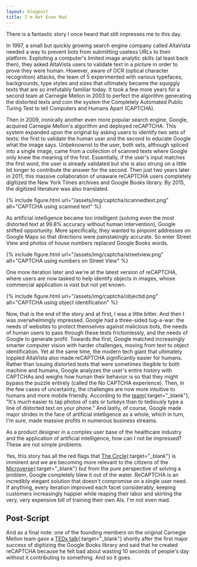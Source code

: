 ```yaml
---
layout: blogpost
title: I'm Not Even Mad
---
```


There is a fantastic story I once heard that still impresses me to this day.

In 1997, a small but quickly growing search engine company called AltaVista needed a way to prevent bots from submitting useless URLs to their platform. Exploiting a computer's limited image analytic skills (at least back then), they asked AltaVista users to validate text in a picture in order to prove they were human. However, aware of OCR (optical character recognition) attacks, the team of 5 experimented with various typefaces, backgrounds, type styles and sizes that ultimately became the squiggly texts that are so irrefutably familiar today. It took a few more years for a second team at Carnegie Mellon in 2003 to perfect the algorithm generating the distorted texts and coin the system the Completely Automated Public Turing Test to tell Computers and Humans Apart (CAPTCHA).

Then in 2009, ironically another even more popular search engine, Google, acquired Carnegie Mellon's algorithm and deployed reCAPTCHA. This system expanded upon the original by asking users to identify two sets of texts: the first to validate the human user and the second to educate Google what the image says. Unbeknownst to the user, both sets, although spliced into a single image, came from a collection of scanned texts where Google only knew the meaning of the first. Essentially, if the user's input matches the first word, the user is already validated but she is also strung on a little bit longer to contribute the answer for the second. Then just two years later in 2011, this massive collaboration of unaware reCAPTCHA users completely digitized the New York Times archives and Google Books library. By 2015, the digitized literature was also translated.

{% include figure.html 
  url="/assets/img/captcha/scannedtext.png"
  alt="CAPTCHA using scanned text" %}

As artificial intelligence became too intelligent (solving even the most distorted text at 99.8% accuracy without human intervention), Google shifted opportunity. More specifically, they wanted to pinpoint addresses on Google Maps so that directions were painstakingly accurate. So enter Street View and photos of house numbers replaced Google Books words.

{% include figure.html 
  url="/assets/img/captcha/streetview.png"
  alt="CAPTCHA using numbers on Street View" %}

One more iteration later and we're at the latest version of reCAPTCHA, where users are now tasked to help identify objects in images, whose commercial application is vast but not yet known.

{% include figure.html 
  url="/assets/img/captcha/objectid.png"
  alt="CAPTCHA using object identification" %}

Now, that is the end of the story and at first, I was a little bitter. And then I was overwhelmingly impressed. Google had a three-sided tug-a-war: the needs of websites to protect themselves against malicious bots, the needs of human users to pass through these tests frictionlessly, and the needs of Google to generate profit. Towards the first, Google matched increasingly smarter computer vision with harder challenges, moving from text to object identification. Yet at the same time, the modern tech giant that ultimately toppled AltaVista also made reCAPTCHA significantly easier for humans. Rather than issuing distorted texts that were sometimes illegible to both machine and humans, Google analyzes the user's entire history with CAPTCHAs and weighs how human their behavior is so that they might bypass the puzzle entirely (called the No CAPTCHA experience). Then, in the few cases of uncertainty, the challenges are now more intuitive to humans and more mobile friendly. According to the [team][google]{:target="_blank"}, "It's much easier to tap photos of cats or turkeys than to tediously type a line of distorted text on your phone." And lastly, of course, Google made major strides in the face of artificial intelligence as a whole, which in turn, I'm sure, made massive profits in numerous business streams.

As a product designer in a complex user base of the healthcare industry and the application of artificial intelligence, how can I not be impressed? These are not simple problems.

Yes, this story has all the red flags that [The Circle][circle]{:target="_blank"} is imminent and we are becoming more relevant to the citizens of the [Microverse][microverse]{:target="_blank"} but from the pure perspective of solving a problem, Google completely blew it out of the water. ReCAPTCHA is an incredibly elegant solution that doesn't compromise on a single user need. If anything, every iteration improved each facet considerably, keeping customers increasingly happier while reaping their labor and skirting the very, very expensive bill of training their own AIs. I'm not even mad.

## Post-Script
And as a final note: one of the founding members on the original Carnegie Mellon team gave a [TEDx talk][TEDxCMU]{:target="_blank"} shortly after the first major success of digitizing the Google Books library and said that he created reCAPTCHA because he felt bad about wasting 10 seconds of people's day without it contributing to something. And so it goes.

[TEDxCMU]: https://www.ted.com/talks/luis_von_ahn_massive_scale_online_collaboration/transcript
[google]: https://security.googleblog.com/2014/12/are-you-robot-introducing-no-captcha.html
[circle]: https://en.wikipedia.org/wiki/The_Circle_(2017_film)
[microverse]: http://rickandmorty.wikia.com/wiki/Microverse